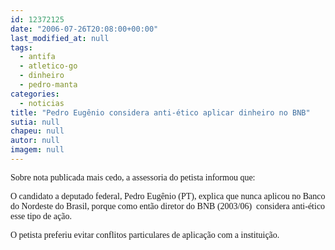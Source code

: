 ```yaml
---
id: 12372125
date: "2006-07-26T20:08:00+00:00"
last_modified_at: null
tags:
  - antifa
  - atletico-go
  - dinheiro
  - pedro-manta
categories:
  - noticias
title: "Pedro Eugênio considera anti-ético aplicar dinheiro no BNB"
sutia: null
chapeu: null
autor: null
imagem: null
---
```

<p><P><FONT face=Verdana>Sobre nota publicada mais cedo, a assessoria do petista informou que:</FONT></P></p>
<p><P><FONT face=Verdana>O candidato a deputado federal, Pedro Eugênio (PT), explica que nunca aplicou no Banco do Nordeste do Brasil, porque como então diretor do BNB (2003/06)&nbsp; considera anti-ético esse tipo de ação. </FONT></P></p>
<p><P><FONT face=Verdana>O petista preferiu evitar conflitos particulares de aplicação com a instituição.<BR></P></FONT> </p>
